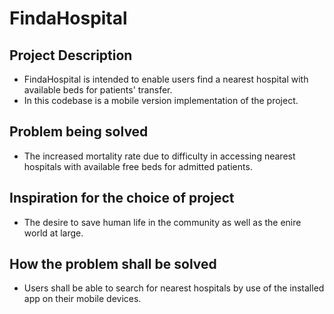 # FindaHospital

## Project Description
-   FindaHospital is intended to enable users find a nearest hospital with available beds for patients' transfer.
-   In this codebase is a mobile version implementation of the project.

## Problem being solved
-   The increased mortality rate due to difficulty in accessing nearest hospitals with available free beds for admitted patients.
## Inspiration for the choice of project
-   The desire to save human life in the community as well as the enire world at large.

## How the problem shall be solved
-   Users shall be able to search for nearest hospitals by use of the installed app on their mobile devices.
